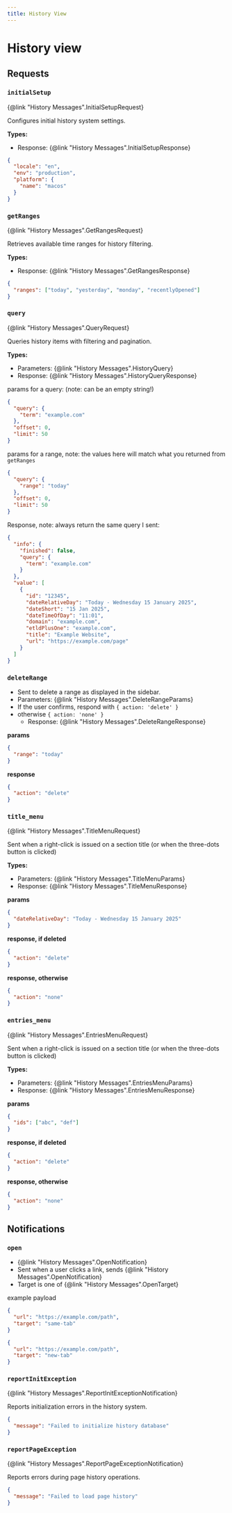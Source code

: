 ```yaml
---
title: History View
---
```


# History view

## Requests

### `initialSetup`
{@link "History Messages".InitialSetupRequest}

Configures initial history system settings.

**Types:**
- Response: {@link "History Messages".InitialSetupResponse}

```json
{
  "locale": "en",
  "env": "production",
  "platform": {
    "name": "macos"
  }
}
```

### `getRanges`
{@link "History Messages".GetRangesRequest}

Retrieves available time ranges for history filtering.

**Types:**
- Response: {@link "History Messages".GetRangesResponse}

```json
{
  "ranges": ["today", "yesterday", "monday", "recentlyOpened"]
}
```


### `query`
{@link "History Messages".QueryRequest}

Queries history items with filtering and pagination.

**Types:**
- Parameters: {@link "History Messages".HistoryQuery}
- Response: {@link "History Messages".HistoryQueryResponse}

params for a query: (note: can be an empty string!)

```json
{
  "query": {
    "term": "example.com"
  },
  "offset": 0,
  "limit": 50
}
```

params for a range, note: the values here will match what you returned from `getRanges`

```json
{
  "query": {
    "range": "today"
  },
  "offset": 0,
  "limit": 50
}
```

Response, note: always return the same query I sent: 

```json
{
  "info": {
    "finished": false,
    "query": {
      "term": "example.com"
    }
  },
  "value": [
    {
      "id": "12345",
      "dateRelativeDay": "Today - Wednesday 15 January 2025",
      "dateShort": "15 Jan 2025",
      "dateTimeOfDay": "11:01",
      "domain": "example.com",
      "etldPlusOne": "example.com",
      "title": "Example Website",
      "url": "https://example.com/page"
    }
  ]
}
```

### `deleteRange`
- Sent to delete a range as displayed in the sidebar.
- Parameters: {@link "History Messages".DeleteRangeParams}
- If the user confirms, respond with `{ action: 'delete' }`
- otherwise `{ action: 'none' }`
  - Response: {@link "History Messages".DeleteRangeResponse}

**params**
```json
{
  "range": "today" 
}
```

**response**
```json
{
  "action": "delete" 
}
```

### `title_menu`
{@link "History Messages".TitleMenuRequest}

Sent when a right-click is issued on a section title (or when the three-dots button is clicked)  

**Types:**
- Parameters: {@link "History Messages".TitleMenuParams}
- Response: {@link "History Messages".TitleMenuResponse}

**params**
```json
{
  "dateRelativeDay": "Today - Wednesday 15 January 2025"
}
```

**response, if deleted**
```json
{
  "action": "delete" 
}
```

**response, otherwise**
```json
{
  "action": "none" 
}
```

### `entries_menu`
{@link "History Messages".EntriesMenuRequest}

Sent when a right-click is issued on a section title (or when the three-dots button is clicked)  

**Types:**
- Parameters: {@link "History Messages".EntriesMenuParams}
- Response: {@link "History Messages".EntriesMenuResponse}

**params**
```json
{
  "ids": ["abc", "def"]
}
```

**response, if deleted**
```json
{
  "action": "delete" 
}
```

**response, otherwise**
```json
{
  "action": "none" 
}
```

## Notifications

### `open`
- {@link "History Messages".OpenNotification}
- Sent when a user clicks a link, sends {@link "History Messages".OpenNotification}
- Target is one of {@link "History Messages".OpenTarget}

example payload
```json
{ 
  "url": "https://example.com/path", 
  "target": "same-tab" 
}
```
```json
{ 
  "url": "https://example.com/path", 
  "target": "new-tab" 
}
```

### `reportInitException`
{@link "History Messages".ReportInitExceptionNotification}

Reports initialization errors in the history system.

```json
{
  "message": "Failed to initialize history database"
}
```

### `reportPageException`
{@link "History Messages".ReportPageExceptionNotification}

Reports errors during page history operations.

```json
{
  "message": "Failed to load page history"
}
```